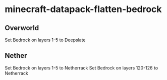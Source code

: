 # minecraft-datapack-flatten-bedrock

## Overworld

Set Bedrock on layers 1-5 to Deepslate

## Nether

Set Bedrock on layers 1-5 to Netherrack
Set Bedrock on layers 120-126 to Netherrack
